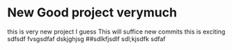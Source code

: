 # New Good project verymuch
this is very new project I guess
This will suffice new commits
this is exciting
sdfsdf
fvsgsdfaf
dskjghjsg
##sdlkfjsdlf
sdl;kjsdfk
sdfaf
